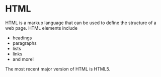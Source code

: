 # HTML

HTML is a markup language that can be used to define the structure of a web page. HTML elements include

* headings
* paragraphs
* lists
* links
* and more!



The most recent major version of HTML is HTML5.